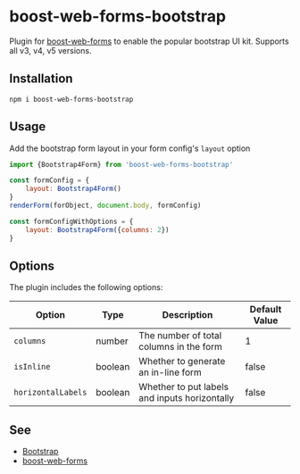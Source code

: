 # boost-web-forms-bootstrap

Plugin for [boost-web-forms](https://github.com/lgirma/boost-web-forms) to enable the popular bootstrap UI kit.
Supports all v3, v4, v5 versions.

## Installation

```shell
npm i boost-web-forms-bootstrap
```

## Usage

Add the bootstrap form layout in your form config's `layout` option

```javascript
import {Bootstrap4Form} from 'boost-web-forms-bootstrap'

const formConfig = {
    layout: Bootstrap4Form()
}
renderForm(forObject, document.body, formConfig)
```

```javascript
const formConfigWithOptions = {
    layout: Bootstrap4Form({columns: 2})
}
```

## Options

The plugin includes the following options:

| Option | Type | Description | Default Value |
| --- | ----------- | --- | ---------|
|`columns`| number | The number of total columns in the form | 1
|`isInline`| boolean | Whether to generate an in-line form | false
|`horizontalLabels`| boolean | Whether to put labels and inputs horizontally | false

## See

* [Bootstrap](https://getbootstrap.com)
* [boost-web-forms](https://github.com/lgirma/boost-web-forms)